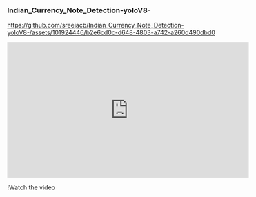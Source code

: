 ### Indian_Currency_Note_Detection-yoloV8-


https://github.com/sreejacb/Indian_Currency_Note_Detection-yoloV8-/assets/101924446/b2e6cd0c-d648-4803-a742-a260d490dbd0


<iframe width="560" height="315" src="https://github.com/sreejacb/Indian_Currency_Note_Detection-yoloV8-/assets/101924446/b2e6cd0c-d648-4803-a742-a260d490dbd0" frameborder="0" allow="accelerometer; autoplay; clipboard-write; encrypted-media; gyroscope; picture-in-picture" allowfullscreen></iframe>

!Watch the video

